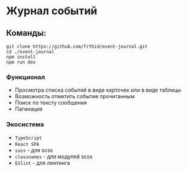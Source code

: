 # Журнал событий

## Команды:
```
git clone https://github.com/frthid/event-journal.git
cd ./event-journal
npm install
npm run dev
```
### Функционал
- Просмотра списка событий в виде карточек или в виде таблицы
- Возможность отметить событие прочитанным
- Поиск по тексту сообщения
- Пагинация

### Экосистема
* `TypeScript`
* `React SPA`
* `sass` -  для scss
* `classnames` - для модулей scss
* `ESlint` - для линтинга
